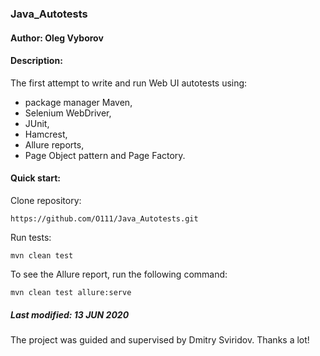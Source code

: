 ### Java_Autotests

#### Author: Oleg Vyborov

#### Description:
The first attempt to write and run Web UI autotests using:
* package manager Maven,
* Selenium WebDriver,
* JUnit,
* Hamcrest,
* Allure reports,
* Page Object pattern and Page Factory.

#### Quick start:
Clone repository:

``
https://github.com/O111/Java_Autotests.git
``

Run tests:

``
mvn clean test
``

To see the Allure report, run the following command:

``
mvn clean test allure:serve
``

##### Last modified: 13 JUN 2020
The project was guided and supervised by Dmitry Sviridov. Thanks a lot!